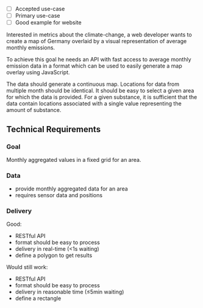 - [ ] Accepted use-case
- [ ] Primary use-case
- [ ] Good example for website

Interested in metrics about the climate-change, a web developer wants to create
a map of Germany overlaid by a visual representation of average monthly
emissions.

To achieve this goal he needs an API with fast access to average monthly
emission data in a format which can be used to easily generate a map overlay
using JavaScript.

The data should generate a continuous map. Locations for data from multiple
month should be identical. It should be easy to select a given area for which
the data is provided. For a given substance, it is sufficient that the data
contain locations associated with a single value representing the amount of
substance.



Technical Requirements
----------------------

### Goal

Monthly aggregated values in a fixed grid for an area.

### Data

- provide monthly aggregated data for an area
- requires sensor data and positions

### Delivery

Good:

- RESTful API
- format should be easy to process
- delivery in real-time (<1s waiting)
- define a polygon to get results

Would still work:

- RESTful API
- format should be easy to process
- delivery in reasonable time (≤5min waiting)
- define a rectangle
